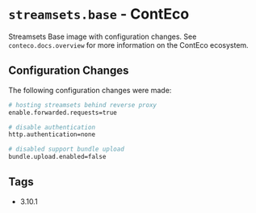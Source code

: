 # `streamsets.base` - ContEco

Streamsets Base image with configuration changes.
See `conteco.docs.overview` for more information on the ContEco ecosystem.

## Configuration Changes

The following configuration changes were made:  
```bash
# hosting streamsets behind reverse proxy
enable.forwarded.requests=true

# disable authentication
http.authentication=none

# disabled support bundle upload
bundle.upload.enabled=false
```

## Tags

* 3.10.1  
